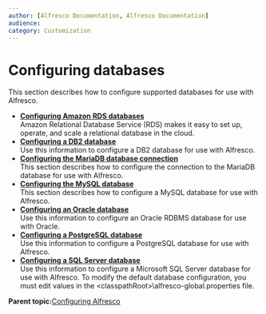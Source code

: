 ```yaml
---
author: [Alfresco Documentation, Alfresco Documentation]
audience: 
category: Customization
---
```


# Configuring databases

This section describes how to configure supported databases for use with Alfresco.

-   **[Configuring Amazon RDS databases](../concepts/amazon-rds.md)**  
Amazon Relational Database Service \(RDS\) makes it easy to set up, operate, and scale a relational database in the cloud.  
-   **[Configuring a DB2 database](../tasks/db2-config.md)**  
Use this information to configure a DB2 database for use with Alfresco.
-   **[Configuring the MariaDB database connection](../concepts/mariadb-config.md)**  
This section describes how to configure the connection to the MariaDB database for use with Alfresco.
-   **[Configuring the MySQL database](../tasks/mysql-config.md)**  
This section describes how to configure a MySQL database for use with Alfresco.
-   **[Configuring an Oracle database](../tasks/oracledb-config.md)**  
Use this information to configure an Oracle RDBMS database for use with Oracle.
-   **[Configuring a PostgreSQL database](../tasks/postgresql-config.md)**  
Use this information to configure a PostgreSQL database for use with Alfresco.
-   **[Configuring a SQL Server database](../tasks/sqlserver-config.md)**  
Use this information to configure a Microsoft SQL Server database for use with Alfresco. To modify the default database configuration, you must edit values in the <classpathRoot\>\\alfresco-global.properties file.

**Parent topic:**[Configuring Alfresco](../concepts/ch-configuration.md)


